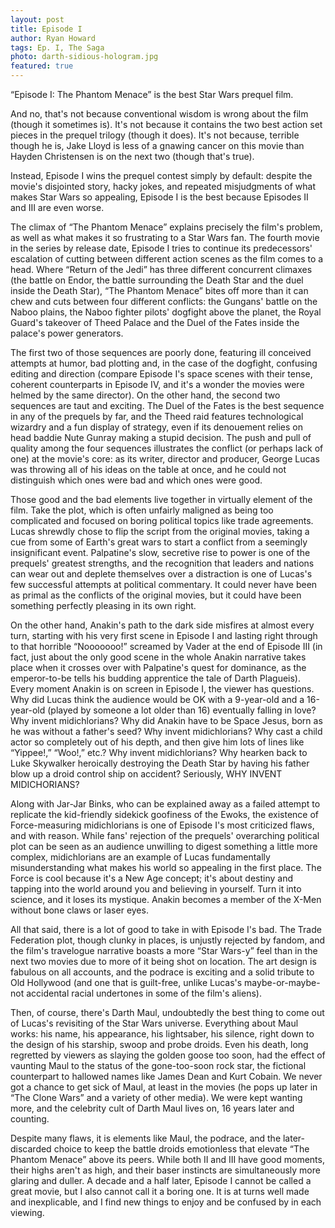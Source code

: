 ```yaml
---
layout: post
title: Episode I
author: Ryan Howard
tags: Ep. I, The Saga
photo: darth-sidious-hologram.jpg
featured: true
---
```


“Episode I: The Phantom Menace” is the best Star Wars prequel film.

And no, that's not because conventional wisdom is wrong about the film (though it sometimes is). It's not because it contains the two best action set pieces in the prequel trilogy (though it does). It's not because, terrible though he is, Jake Lloyd is less of a gnawing cancer on this movie than Hayden Christensen is on the next two (though that's true).

Instead, Episode I wins the prequel contest simply by default: despite the movie's disjointed story, hacky jokes, and repeated misjudgments of what makes Star Wars so appealing, Episode I is the best because Episodes II and III are even worse.

The climax of “The Phantom Menace” explains precisely the film's problem, as well as what makes it so frustrating to a Star Wars fan. The fourth movie in the series by release date, Episode I tries to continue its predecessors' escalation of cutting between different action scenes as the film comes to a head. Where “Return of the Jedi” has three different concurrent climaxes (the battle on Endor, the battle surrounding the Death Star and the duel inside the Death Star), “The Phantom Menace” bites off more than it can chew and cuts between four different conflicts: the Gungans' battle on the Naboo plains, the Naboo fighter pilots' dogfight above the planet, the Royal Guard's takeover of Theed Palace and the Duel of the Fates inside the palace's power generators.

The first two of those sequences are poorly done, featuring ill conceived attempts at humor, bad plotting and, in the case of the dogfight, confusing editing and direction (compare Episode I's space scenes with their tense, coherent counterparts in Episode IV, and it's a wonder the movies were helmed by the same director). On the other hand, the second two sequences are taut and exciting. The Duel of the Fates is the best sequence in any of the prequels by far, and the Theed raid features technological wizardry and a fun display of strategy, even if its denouement relies on head baddie Nute Gunray making a stupid decision. The push and pull of quality among the four sequences illustrates the conflict (or perhaps lack of one) at the movie's core: as its writer, director and producer, George Lucas was throwing all of his ideas on the table at once, and he could not distinguish which ones were bad and which ones were good.

Those good and the bad elements live together in virtually element of the film. Take the plot, which is often unfairly maligned as being too complicated and focused on boring political topics like trade agreements. Lucas shrewdly chose to flip the script from the original movies, taking a cue from some of Earth's great wars to start a conflict from a seemingly insignificant event. Palpatine's slow, secretive rise to power is one of the prequels' greatest strengths, and the recognition that leaders and nations can wear out and deplete themselves over a distraction is one of Lucas's few successful attempts at political commentary. It could never have been as primal as the conflicts of the original movies, but it could have been something perfectly pleasing in its own right.

On the other hand, Anakin's path to the dark side misfires at almost every turn, starting with his very first scene in Episode I and lasting right through to that horrible “Nooooooo!” screamed by Vader at the end of Episode III (in fact, just about the only good scene in the whole Anakin narrative takes place when it crosses over with Palpatine's quest for dominance, as the emperor-to-be tells his budding apprentice the tale of Darth Plagueis). Every moment Anakin is on screen in Episode I, the viewer has questions. Why did Lucas think the audience would be OK with a 9-year-old and a 16-year-old (played by someone a lot older than 16) eventually falling in love? Why invent midichlorians? Why did Anakin have to be Space Jesus, born as he was without a father's seed? Why invent midichlorians? Why cast a child actor so completely out of his depth, and then give him lots of lines like “Yippee!,” “Woo!,” etc.? Why invent midichlorians? Why hearken back to Luke Skywalker heroically destroying the Death Star by having his father blow up a droid control ship on accident? Seriously, WHY INVENT MIDICHORIANS?

Along with Jar-Jar Binks, who can be explained away as a failed attempt to replicate the kid-friendly sidekick goofiness of the Ewoks, the existence of Force-measuring midichlorians is one of Episode I's most criticized flaws, and with reason. While fans' rejection of the prequels' overarching political plot can be seen as an audience unwilling to digest something a little more complex, midichlorians are an example of Lucas fundamentally misunderstanding what makes his world so appealing in the first place. The Force is cool because it's a New Age concept; it's about destiny and tapping into the world around you and believing in yourself. Turn it into science, and it loses its mystique. Anakin becomes a member of the X-Men without bone claws or laser eyes.

All that said, there is a lot of good to take in with Episode I's bad. The Trade Federation plot, though clunky in places, is unjustly rejected by fandom, and the film's travelogue narrative boasts a more “Star Wars-y” feel than in the next two movies due to more of it being shot on location. The art design is fabulous on all accounts, and the podrace is exciting and a solid tribute to Old Hollywood (and one that is guilt-free, unlike Lucas's maybe-or-maybe-not accidental racial undertones in some of the film's aliens).

Then, of course, there's Darth Maul, undoubtedly the best thing to come out of Lucas's revisiting of the Star Wars universe. Everything about Maul works: his name, his appearance, his lightsaber, his silence, right down to the design of his starship, swoop and probe droids. Even his death, long regretted by viewers as slaying the golden goose too soon, had the effect of vaunting Maul to the status of the gone-too-soon rock star, the fictional counterpart to hallowed names like James Dean and Kurt Cobain. We never got a chance to get sick of Maul, at least in the movies (he pops up later in “The Clone Wars” and a variety of other media). We were kept wanting more, and the celebrity cult of Darth Maul lives on, 16 years later and counting.

Despite many flaws, it is elements like Maul, the podrace, and the later-discarded choice to keep the battle droids emotionless that elevate “The Phantom Menace” above its peers. While both II and III have good moments, their highs aren't as high, and their baser instincts are simultaneously more glaring and duller. A decade and a half later, Episode I cannot be called a great movie, but I also cannot call it a boring one. It is at turns well made and inexplicable, and I find new things to enjoy and be confused by in each viewing.
